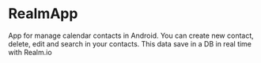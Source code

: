 # RealmApp
App for manage calendar contacts in Android.
You can create new contact, delete, edit and search in your contacts.
This data save in a DB in real time with Realm.io
